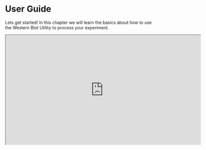 # User Guide

Lets get started! In this chapter we will learn the basics about how to use the Western Blot Utility to process your experiment.

<iframe width="640" height="360" src="https://youtube.com/embed/qmUocK8RJ48">
    application demo
</iframe>

